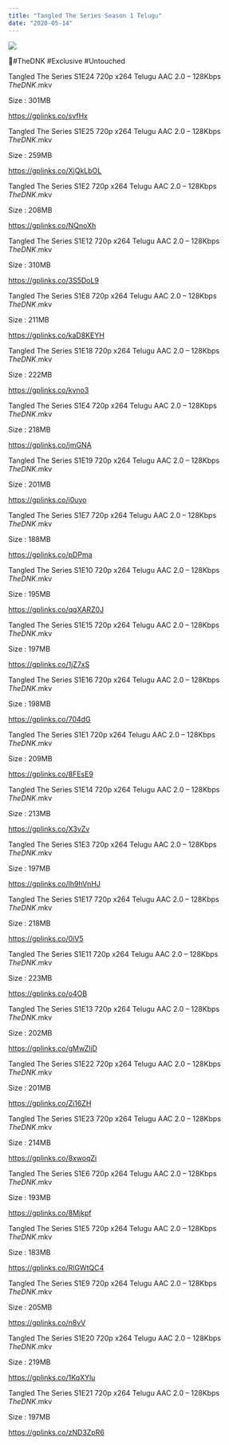 ```yaml
---
title: "Tangled The Series Season 1 Telugu"
date: "2020-05-14"
---
```


![](https://jiocinemaweb.cdn.jio.com/jioimages.cdn.jio.com/content/entry/dynamiccontent/thumbs/350/-/0/41/55/1532676485802_1537964490831_p_medium.jpg)

🌟#TheDNK #Exclusive #Untouched

Tangled The Series S1E24 720p x264 Telugu AAC 2.0 – 128Kbps _TheDNK_.mkv

Size : 301MB

https://gplinks.co/svfHx

Tangled The Series S1E25 720p x264 Telugu AAC 2.0 – 128Kbps _TheDNK_.mkv

Size : 259MB

https://gplinks.co/XjQkLbOL

Tangled The Series S1E2 720p x264 Telugu AAC 2.0 – 128Kbps _TheDNK_.mkv

Size : 208MB

https://gplinks.co/NQnoXh

Tangled The Series S1E12 720p x264 Telugu AAC 2.0 – 128Kbps _TheDNK_.mkv

Size : 310MB

https://gplinks.co/3S5DoL9

Tangled The Series S1E8 720p x264 Telugu AAC 2.0 – 128Kbps _TheDNK_.mkv

Size : 211MB

https://gplinks.co/kaD8KEYH

Tangled The Series S1E18 720p x264 Telugu AAC 2.0 – 128Kbps _TheDNK_.mkv

Size : 222MB

https://gplinks.co/kvno3

Tangled The Series S1E4 720p x264 Telugu AAC 2.0 – 128Kbps _TheDNK_.mkv

Size : 218MB

https://gplinks.co/jmGNA

Tangled The Series S1E19 720p x264 Telugu AAC 2.0 – 128Kbps _TheDNK_.mkv

Size : 201MB

https://gplinks.co/i0uyo

Tangled The Series S1E7 720p x264 Telugu AAC 2.0 – 128Kbps _TheDNK_.mkv

Size : 188MB

https://gplinks.co/pDPma

Tangled The Series S1E10 720p x264 Telugu AAC 2.0 – 128Kbps _TheDNK_.mkv

Size : 195MB

https://gplinks.co/qqXARZ0J

Tangled The Series S1E15 720p x264 Telugu AAC 2.0 – 128Kbps _TheDNK_.mkv

Size : 197MB

https://gplinks.co/1jZ7xS

Tangled The Series S1E16 720p x264 Telugu AAC 2.0 – 128Kbps _TheDNK_.mkv

Size : 198MB

https://gplinks.co/704dG

Tangled The Series S1E1 720p x264 Telugu AAC 2.0 – 128Kbps _TheDNK_.mkv

Size : 209MB

https://gplinks.co/8FEsE9

Tangled The Series S1E14 720p x264 Telugu AAC 2.0 – 128Kbps _TheDNK_.mkv

Size : 213MB

https://gplinks.co/X3vZv

Tangled The Series S1E3 720p x264 Telugu AAC 2.0 – 128Kbps _TheDNK_.mkv

Size : 197MB

https://gplinks.co/lh9hVnHJ

Tangled The Series S1E17 720p x264 Telugu AAC 2.0 – 128Kbps _TheDNK_.mkv

Size : 218MB

https://gplinks.co/0iV5

Tangled The Series S1E11 720p x264 Telugu AAC 2.0 – 128Kbps _TheDNK_.mkv

Size : 223MB

https://gplinks.co/o4OB

Tangled The Series S1E13 720p x264 Telugu AAC 2.0 – 128Kbps _TheDNK_.mkv

Size : 202MB

https://gplinks.co/gMwZljD

Tangled The Series S1E22 720p x264 Telugu AAC 2.0 – 128Kbps _TheDNK_.mkv

Size : 201MB

https://gplinks.co/Zi16ZH

Tangled The Series S1E23 720p x264 Telugu AAC 2.0 – 128Kbps _TheDNK_.mkv

Size : 214MB

https://gplinks.co/8xwoqZi

Tangled The Series S1E6 720p x264 Telugu AAC 2.0 – 128Kbps _TheDNK_.mkv

Size : 193MB

https://gplinks.co/8Mjkpf

Tangled The Series S1E5 720p x264 Telugu AAC 2.0 – 128Kbps _TheDNK_.mkv

Size : 183MB

https://gplinks.co/RlGWtQC4

Tangled The Series S1E9 720p x264 Telugu AAC 2.0 – 128Kbps _TheDNK_.mkv

Size : 205MB

https://gplinks.co/n8vV

Tangled The Series S1E20 720p x264 Telugu AAC 2.0 – 128Kbps _TheDNK_.mkv

Size : 219MB

https://gplinks.co/1KqXYlu

Tangled The Series S1E21 720p x264 Telugu AAC 2.0 – 128Kbps _TheDNK_.mkv

Size : 197MB

https://gplinks.co/zND3ZpR6
